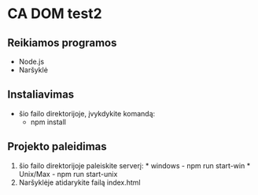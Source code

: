 # CA DOM test2

## Reikiamos programos
- Node.js
- Naršyklė

## Instaliavimas
- šio failo direktorijoje, įvykdykite komandą:
  - npm install

## Projekto paleidimas
  1. šio failo direktorijoje paleiskite serverį:
    * windows - npm run start-win
    * Unix/Max - npm run start-unix
  2. Naršyklėje atidarykite failą index.html
